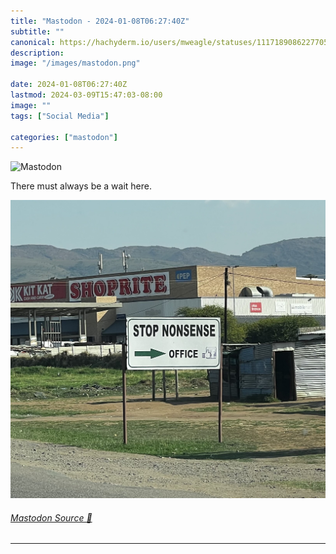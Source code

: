 ```yaml
---
title: "Mastodon - 2024-01-08T06:27:40Z"
subtitle: ""
canonical: https://hachyderm.io/users/mweagle/statuses/111718908622770574
description:
image: "/images/mastodon.png"

date: 2024-01-08T06:27:40Z
lastmod: 2024-03-09T15:47:03-08:00
image: ""
tags: ["Social Media"]

categories: ["mastodon"]
---
```

![Mastodon](/images/mastodon.png)

<p>There must always be a wait here.</p>

![A business road sign that reads: “Stop Nonsense” and an arrow pointing to the office. ](66317e25166e881a.jpeg)

###### [Mastodon Source 🐘](https://hachyderm.io/@mweagle/111718908622770574)

___
